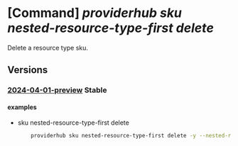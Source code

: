 # [Command] _providerhub sku nested-resource-type-first delete_

Delete a resource type sku.

## Versions

### [2024-04-01-preview](/Resources/mgmt-plane/L3N1YnNjcmlwdGlvbnMve30vcHJvdmlkZXJzL21pY3Jvc29mdC5wcm92aWRlcmh1Yi9wcm92aWRlcnJlZ2lzdHJhdGlvbnMve30vcmVzb3VyY2V0eXBlcmVnaXN0cmF0aW9ucy97fS9yZXNvdXJjZXR5cGVyZWdpc3RyYXRpb25zL3t9L3NrdXMve30=/2024-04-01-preview.xml) **Stable**

<!-- mgmt-plane /subscriptions/{}/providers/microsoft.providerhub/providerregistrations/{}/resourcetyperegistrations/{}/resourcetyperegistrations/{}/skus/{} 2024-04-01-preview -->

#### examples

- sku nested-resource-type-first delete
    ```bash
        providerhub sku nested-resource-type-first delete -y --nested-resource-type-first "nestedResourceTypeFirst" --provider-namespace "{providerNamespace}" --resource-type "{resourceType}" --sku "{skuName}"
    ```
